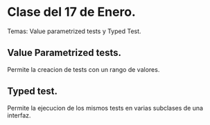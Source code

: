 # Clase del 17 de Enero.

Temas: Value parametrized tests y Typed Test.

## Value Parametrized tests.
Permite la creacion de tests con un rango de valores.

## Typed test.
Permite la ejecucion de los mismos tests en varias subclases de una interfaz.
